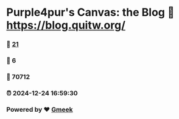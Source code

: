 # Purple4pur's Canvas: the Blog :link: https://blog.quitw.org/ 
### :page_facing_up: [21](https://blog.quitw.org//tag.html) 
### :speech_balloon: 6 
### :hibiscus: 70712 
### :alarm_clock: 2024-12-24 16:59:30 
### Powered by :heart: [Gmeek](https://github.com/Meekdai/Gmeek)
